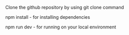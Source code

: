 Clone the github repository by using git clone command

npm install - for installing dependencies

npm run dev - for running on your local environment

